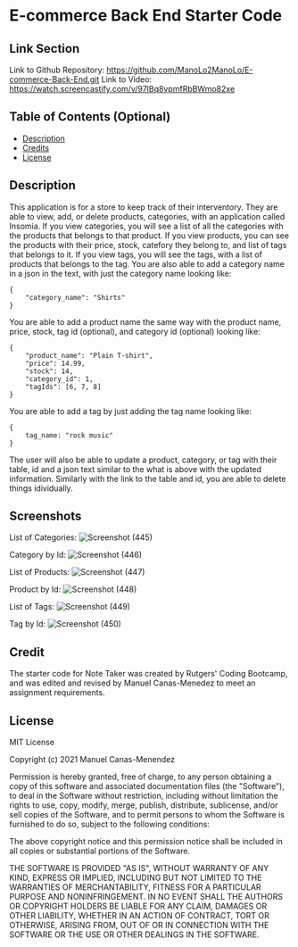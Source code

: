 # E-commerce Back End Starter Code

## Link Section
Link to Github Repository: https://github.com/ManoLo2ManoLo/E-commerce-Back-End.git
Link to Video: https://watch.screencastify.com/v/97IBq8vpmfRbBWmo82xe

## Table of Contents (Optional)
* [Description](#description)
* [Credits](#credits)
* [License](#license)

## Description
This application is for a store to keep track of their interventory. They are able to view, add, or delete products, categories, with an application called Insomia. If you view categories, you will see a list of all the categories with the products that belongs to that product. If you view products, you can see the products with their price, stock, catefory they belong to, and list of tags that belongs to it. If you view tags, you will see the tags, with a list of products that belongs to the tag. You are also able to add a category name in a json in the text, with just the category name looking like:
```
{
    "category_name": "Shirts"
}
```
You are able to add a product name the same way with the product name, price, stock, tag id (optional), and category id (optional) looking like:
```
{
    "product_name": "Plain T-shirt",
    "price": 14.99,
    "stock": 14,
    "category_id": 1,
    "tagIds": [6, 7, 8]
}
```
You are able to add a tag by just adding the tag name looking like: 
```
{
    tag_name: "rock music"
}
```
The user will also be able to update a product, category, or tag with their table, id and a json text similar to the what is above with the updated information. Similarly with the link to the table and id, you are able to delete things idividually.

## Screenshots
List of Categories:
![Screenshot (445)](https://user-images.githubusercontent.com/88364269/143662297-c6a9c8bc-b2c5-4504-838d-9c578c3ec257.png)

Category by Id:
![Screenshot (446)](https://user-images.githubusercontent.com/88364269/143662298-2260148b-206a-4796-b9a9-4a5d8df93474.png)

List of Products:
![Screenshot (447)](https://user-images.githubusercontent.com/88364269/143662299-7ed22318-c982-458c-b773-19983dec0d03.png)

Product by Id:
![Screenshot (448)](https://user-images.githubusercontent.com/88364269/143662300-c227697e-acf1-4db8-954c-b599d2ad81b8.png)

List of Tags:
![Screenshot (449)](https://user-images.githubusercontent.com/88364269/143662301-b742d52a-0b8d-4670-9c0f-27be8c7d4620.png)

Tag by Id:
![Screenshot (450)](https://user-images.githubusercontent.com/88364269/143662302-0628e6bf-1f49-4ae4-b4ed-0faddb5f79ae.png)

## Credit
The starter code for Note Taker was created by Rutgers' Coding Bootcamp, and was edited and revised by Manuel Canas-Menedez to meet an assignment requirements.

## License
MIT License

Copyright (c) 2021 Manuel Canas-Menendez

Permission is hereby granted, free of charge, to any person obtaining a copy
of this software and associated documentation files (the "Software"), to deal
in the Software without restriction, including without limitation the rights
to use, copy, modify, merge, publish, distribute, sublicense, and/or sell
copies of the Software, and to permit persons to whom the Software is
furnished to do so, subject to the following conditions:

The above copyright notice and this permission notice shall be included in all
copies or substantial portions of the Software.

THE SOFTWARE IS PROVIDED "AS IS", WITHOUT WARRANTY OF ANY KIND, EXPRESS OR
IMPLIED, INCLUDING BUT NOT LIMITED TO THE WARRANTIES OF MERCHANTABILITY,
FITNESS FOR A PARTICULAR PURPOSE AND NONINFRINGEMENT. IN NO EVENT SHALL THE
AUTHORS OR COPYRIGHT HOLDERS BE LIABLE FOR ANY CLAIM, DAMAGES OR OTHER
LIABILITY, WHETHER IN AN ACTION OF CONTRACT, TORT OR OTHERWISE, ARISING FROM,
OUT OF OR IN CONNECTION WITH THE SOFTWARE OR THE USE OR OTHER DEALINGS IN THE
SOFTWARE.
